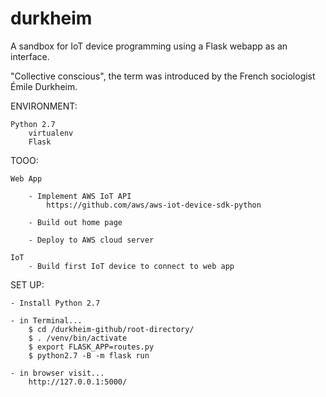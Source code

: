 # durkheim
A sandbox for IoT device programming using a Flask webapp as an interface.

"Collective conscious", the term was introduced by the French sociologist Émile Durkheim.


ENVIRONMENT:
    
    Python 2.7
        virtualenv
        Flask


TOOO:
    
    Web App
        
        - Implement AWS IoT API
            https://github.com/aws/aws-iot-device-sdk-python

        - Build out home page

        - Deploy to AWS cloud server

    IoT
        - Build first IoT device to connect to web app


SET UP:
    
    - Install Python 2.7

    - in Terminal...
        $ cd /durkheim-github/root-directory/
        $ . /venv/bin/activate
        $ export FLASK_APP=routes.py
        $ python2.7 -B -m flask run

    - in browser visit...
        http://127.0.0.1:5000/

